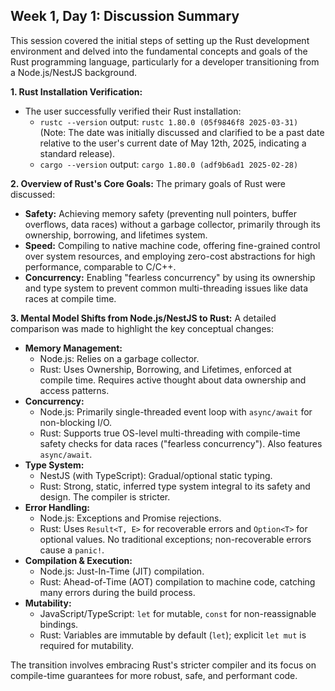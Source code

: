 ## Week 1, Day 1: Discussion Summary

This session covered the initial steps of setting up the Rust development environment and delved into the fundamental concepts and goals of the Rust programming language, particularly for a developer transitioning from a Node.js/NestJS background.

**1. Rust Installation Verification:**

- The user successfully verified their Rust installation:
  - `rustc --version` output: `rustc 1.80.0 (05f9846f8 2025-03-31)` (Note: The date was initially discussed and clarified to be a past date relative to the user's current date of May 12th, 2025, indicating a standard release).
  - `cargo --version` output: `cargo 1.80.0 (adf9b6ad1 2025-02-28)`

**2. Overview of Rust's Core Goals:**
The primary goals of Rust were discussed:

- **Safety:** Achieving memory safety (preventing null pointers, buffer overflows, data races) without a garbage collector, primarily through its ownership, borrowing, and lifetimes system.
- **Speed:** Compiling to native machine code, offering fine-grained control over system resources, and employing zero-cost abstractions for high performance, comparable to C/C++.
- **Concurrency:** Enabling "fearless concurrency" by using its ownership and type system to prevent common multi-threading issues like data races at compile time.

**3. Mental Model Shifts from Node.js/NestJS to Rust:**
A detailed comparison was made to highlight the key conceptual changes:

- **Memory Management:**
  - Node.js: Relies on a garbage collector.
  - Rust: Uses Ownership, Borrowing, and Lifetimes, enforced at compile time. Requires active thought about data ownership and access patterns.
- **Concurrency:**
  - Node.js: Primarily single-threaded event loop with `async/await` for non-blocking I/O.
  - Rust: Supports true OS-level multi-threading with compile-time safety checks for data races ("fearless concurrency"). Also features `async/await`.
- **Type System:**
  - NestJS (with TypeScript): Gradual/optional static typing.
  - Rust: Strong, static, inferred type system integral to its safety and design. The compiler is stricter.
- **Error Handling:**
  - Node.js: Exceptions and Promise rejections.
  - Rust: Uses `Result<T, E>` for recoverable errors and `Option<T>` for optional values. No traditional exceptions; non-recoverable errors cause a `panic!`.
- **Compilation & Execution:**
  - Node.js: Just-In-Time (JIT) compilation.
  - Rust: Ahead-of-Time (AOT) compilation to machine code, catching many errors during the build process.
- **Mutability:**
  - JavaScript/TypeScript: `let` for mutable, `const` for non-reassignable bindings.
  - Rust: Variables are immutable by default (`let`); explicit `let mut` is required for mutability.

The transition involves embracing Rust's stricter compiler and its focus on compile-time guarantees for more robust, safe, and performant code.
